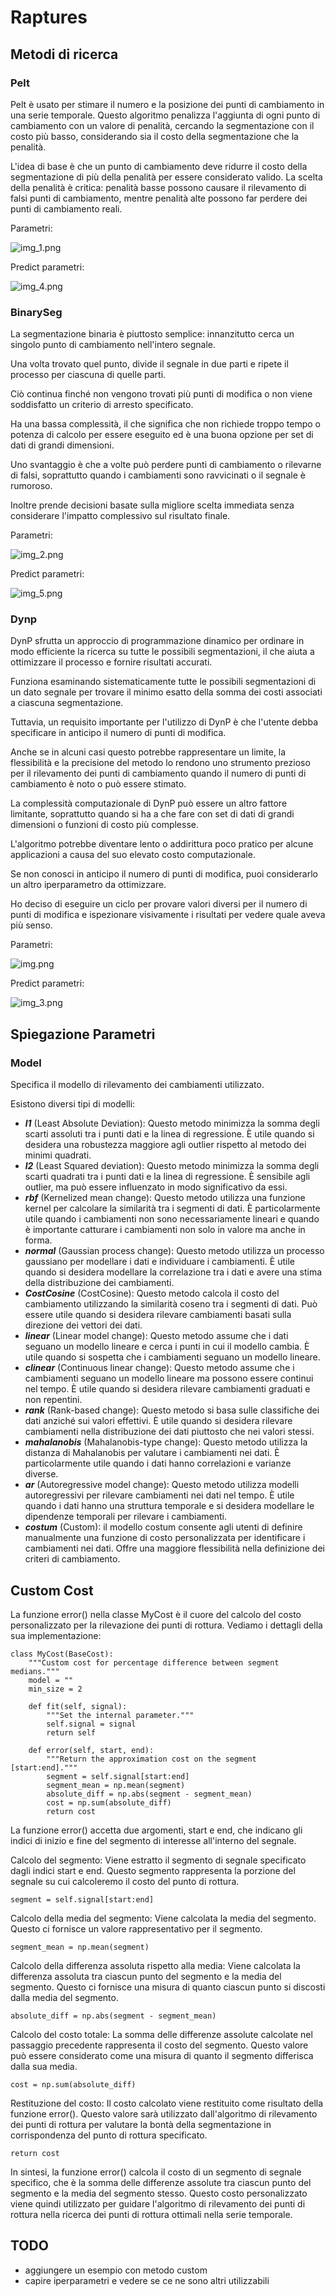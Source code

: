 # Raptures
## Metodi di ricerca
### Pelt
Pelt è usato per stimare il numero e la posizione dei punti di cambiamento in una serie temporale. Questo algoritmo penalizza l'aggiunta di ogni punto di cambiamento con un valore di penalità, cercando la segmentazione con il costo più basso, considerando sia il costo della segmentazione che la penalità. 

L'idea di base è che un punto di cambiamento deve ridurre il costo della segmentazione di più della penalità per essere considerato valido. 
La scelta della penalità è critica: penalità basse possono causare il rilevamento di falsi punti di cambiamento, mentre penalità alte possono far perdere dei punti di cambiamento reali.

Parametri:

![img_1.png](img/img_1.png)

Predict parametri:

![img_4.png](img/img_4.png)

### BinarySeg

La segmentazione binaria è piuttosto semplice: innanzitutto cerca un singolo punto di cambiamento nell'intero segnale.

Una volta trovato quel punto, divide il segnale in due parti e ripete il processo per ciascuna di quelle parti.

Ciò continua finché non vengono trovati più punti di modifica o non viene soddisfatto un criterio di arresto specificato.

Ha una bassa complessità, il che significa che non richiede troppo tempo o potenza di calcolo per essere eseguito ed è una buona opzione per set di dati di grandi dimensioni.

Uno svantaggio è che a volte può perdere punti di cambiamento o rilevarne di falsi, soprattutto quando i cambiamenti sono ravvicinati o il segnale è rumoroso.

Inoltre prende decisioni basate sulla migliore scelta immediata senza considerare l'impatto complessivo sul risultato finale.


Parametri:

![img_2.png](img/img_2.png)

Predict parametri:

![img_5.png](img/img_5.png)

### Dynp
DynP sfrutta un approccio di programmazione dinamico per ordinare in modo efficiente la ricerca su tutte le possibili segmentazioni, il che aiuta a ottimizzare il processo e fornire risultati accurati.

Funziona esaminando sistematicamente tutte le possibili segmentazioni di un dato segnale per trovare il minimo esatto della somma dei costi associati a ciascuna segmentazione.

Tuttavia, un requisito importante per l'utilizzo di DynP è che l'utente debba specificare in anticipo il numero di punti di modifica.

Anche se in alcuni casi questo potrebbe rappresentare un limite, la flessibilità e la precisione del metodo lo rendono uno strumento prezioso per il rilevamento dei punti di cambiamento quando il numero di punti di cambiamento è noto o può essere stimato.

La complessità computazionale di DynP può essere un altro fattore limitante, soprattutto quando si ha a che fare con set di dati di grandi dimensioni o funzioni di costo più complesse.

L'algoritmo potrebbe diventare lento o addirittura poco pratico per alcune applicazioni a causa del suo elevato costo computazionale.

Se non conosci in anticipo il numero di punti di modifica, puoi considerarlo un altro iperparametro da ottimizzare.

Ho deciso di eseguire un ciclo per provare valori diversi per il numero di punti di modifica e ispezionare visivamente i risultati per vedere quale aveva più senso.

Parametri:


![img.png](img/img.png)

Predict parametri:

![img_3.png](img/img_3.png)

## Spiegazione Parametri
### Model
Specifica il modello di rilevamento dei cambiamenti utilizzato.

Esistono diversi tipi di modelli:

+ ***l1*** (Least Absolute Deviation): Questo metodo minimizza la somma degli scarti assoluti tra i punti dati e la linea di regressione. È utile quando si desidera una robustezza maggiore agli outlier rispetto al metodo dei minimi quadrati.
+ ***l2*** (Least Squared deviation): Questo metodo minimizza la somma degli scarti quadrati tra i punti dati e la linea di regressione. È sensibile agli outlier, ma può essere influenzato in modo significativo da essi.
+ ***rbf*** (Kernelized mean change): Questo metodo utilizza una funzione kernel per calcolare la similarità tra i segmenti di dati. È particolarmente utile quando i cambiamenti non sono necessariamente lineari e quando è importante catturare i cambiamenti non solo in valore ma anche in forma.
+ ***normal*** (Gaussian process change): Questo metodo utilizza un processo gaussiano per modellare i dati e individuare i cambiamenti. È utile quando si desidera modellare la correlazione tra i dati e avere una stima della distribuzione dei cambiamenti.
+ ***CostCosine*** (CostCosine): Questo metodo calcola il costo del cambiamento utilizzando la similarità coseno tra i segmenti di dati. Può essere utile quando si desidera rilevare cambiamenti basati sulla direzione dei vettori dei dati.
+ ***linear*** (Linear model change): Questo metodo assume che i dati seguano un modello lineare e cerca i punti in cui il modello cambia. È utile quando si sospetta che i cambiamenti seguano un modello lineare.
+ ***clinear*** (Continuous linear change): Questo metodo assume che i cambiamenti seguano un modello lineare ma possono essere continui nel tempo. È utile quando si desidera rilevare cambiamenti graduati e non repentini.
+ ***rank*** (Rank-based change): Questo metodo si basa sulle classifiche dei dati anziché sui valori effettivi. È utile quando si desidera rilevare cambiamenti nella distribuzione dei dati piuttosto che nei valori stessi.
+ ***mahalanobis*** (Mahalanobis-type change): Questo metodo utilizza la distanza di Mahalanobis per valutare i cambiamenti nei dati. È particolarmente utile quando i dati hanno correlazioni e varianze diverse.
+ ***ar*** (Autoregressive model change): Questo metodo utilizza modelli autoregressivi per rilevare cambiamenti nei dati nel tempo. È utile quando i dati hanno una struttura temporale e si desidera modellare le dipendenze temporali per rilevare i cambiamenti.
+ ***costum*** (Custom): il modello costum consente agli utenti di definire manualmente una funzione di costo personalizzata per identificare i cambiamenti nei dati. Offre una maggiore flessibilità nella definizione dei criteri di cambiamento.

## Custom Cost

La funzione error() nella classe MyCost è il cuore del calcolo del costo personalizzato per la rilevazione dei punti di rottura. Vediamo i dettagli della sua implementazione:

```
class MyCost(BaseCost):
    """Custom cost for percentage difference between segment medians."""
    model = ""
    min_size = 2

    def fit(self, signal):
        """Set the internal parameter."""
        self.signal = signal
        return self

    def error(self, start, end):
        """Return the approximation cost on the segment [start:end]."""
        segment = self.signal[start:end]
        segment_mean = np.mean(segment)
        absolute_diff = np.abs(segment - segment_mean)
        cost = np.sum(absolute_diff)
        return cost
```


La funzione error() accetta due argomenti, start e end, che indicano gli indici di inizio e fine del segmento di interesse all'interno del segnale.

Calcolo del segmento: Viene estratto il segmento di segnale specificato dagli indici start e end. Questo segmento rappresenta la porzione del segnale su cui calcoleremo il costo del punto di rottura.

```
segment = self.signal[start:end]
```

Calcolo della media del segmento: Viene calcolata la media del segmento. Questo ci fornisce un valore rappresentativo per il segmento.

```
segment_mean = np.mean(segment)
```

Calcolo della differenza assoluta rispetto alla media: Viene calcolata la differenza assoluta tra ciascun punto del segmento e la media del segmento. Questo ci fornisce una misura di quanto ciascun punto si discosti dalla media del segmento.

```
absolute_diff = np.abs(segment - segment_mean)
```

Calcolo del costo totale: La somma delle differenze assolute calcolate nel passaggio precedente rappresenta il costo del segmento. Questo valore può essere considerato come una misura di quanto il segmento differisca dalla sua media.

```
cost = np.sum(absolute_diff)
```

Restituzione del costo: Il costo calcolato viene restituito come risultato della funzione error(). Questo valore sarà utilizzato dall'algoritmo di rilevamento dei punti di rottura per valutare la bontà della segmentazione in corrispondenza del punto di rottura specificato.

```
return cost
```

In sintesi, la funzione error() calcola il costo di un segmento di segnale specifico, che è la somma delle differenze assolute tra ciascun punto del segmento e la media del segmento stesso. Questo costo personalizzato viene quindi utilizzato per guidare l'algoritmo di rilevamento dei punti di rottura nella ricerca dei punti di rottura ottimali nella serie temporale.


## TODO
- aggiungere un esempio con metodo custom
- capire iperparametri e vedere se ce ne sono altri utilizzabili
